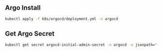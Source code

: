 

## Argo Install

```bash
kubectl apply -f k8s/argocd/deployment.yml -n argocd
```

## Get Argo Secret


```bash
kubectl get secret argocd-initial-admin-secret -n argocd -o jsonpath="{.data.password}" | base64 -d
```
